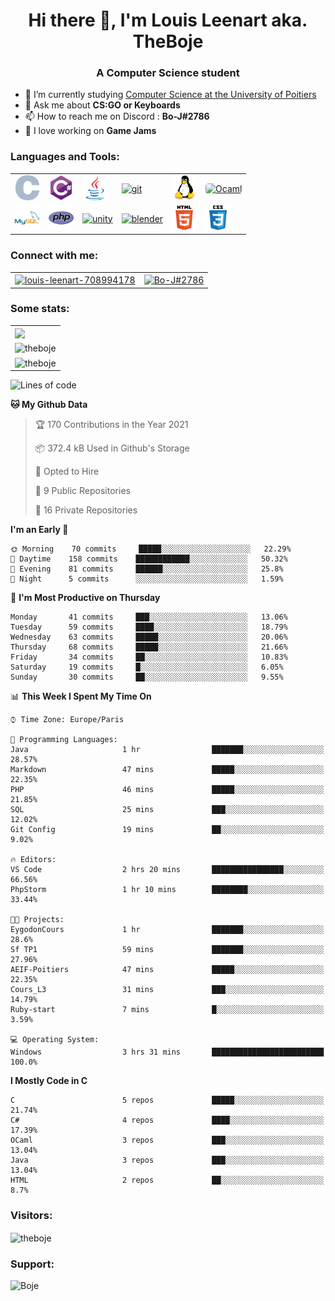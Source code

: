 <h1 align="center">Hi there 👋, I'm Louis Leenart aka. TheBoje</h1>
<h3 align="center">A Computer Science student</h3>

- 🔭 I’m currently studying [Computer Science at the University of Poitiers](http://formations.univ-poitiers.fr/fr/index/autre-diplome-niveau-master-AM/autre-diplome-niveau-master-AM/cmi-informatique-JD2XQGVY.html)
- 💬 Ask me about **CS:GO or Keyboards** <!-- TODO Ajouter un svg d'ergodox -->
- 📫 How to reach me on Discord : **Bo-J#2786**
- 🎯 I love working on **Game Jams**

<h3 align="left">Languages and Tools:</h3>
<p align="center"> 
  <table align="center">
    <tr>
      <td><a href="https://www.cprogramming.com/" target="_blank"> <img src="https://raw.githubusercontent.com/devicons/devicon/master/icons/c/c-original.svg" alt="c" width="40" height="40"/> </a> 
      <td><a href="https://www.w3schools.com/cs/" target="_blank"> <img src="https://raw.githubusercontent.com/devicons/devicon/master/icons/csharp/csharp-original.svg" alt="csharp" width="40" height="40"/> </a> 
      <td><a href="https://www.java.com" target="_blank"> <img src="https://raw.githubusercontent.com/devicons/devicon/master/icons/java/java-original.svg" alt="java" width="40" height="40"/> </a> 
      <td><a href="https://git-scm.com/" target="_blank"> <img src="https://www.vectorlogo.zone/logos/git-scm/git-scm-icon.svg" alt="git" width="40" height="40"/> </a>
      <td><a href="https://www.linux.org/" target="_blank"> <img src="https://raw.githubusercontent.com/devicons/devicon/master/icons/linux/linux-original.svg" alt="linux" width="40" height="40"/> </a> 
      <td><a href="" target="_blank"> <img src="https://ocaml.org/img/OCaml_Sticker.svg" alt="Ocaml" width="40" height="40" style="border-radius: 5px;"/> </a>
    <tr>
      <td><a href="https://www.mysql.com/" target="_blank"> <img src="https://raw.githubusercontent.com/devicons/devicon/master/icons/mysql/mysql-original-wordmark.svg" alt="mysql" width="40" height="40"/> </a>
      <td><a href="https://www.php.net" target="_blank"> <img src="https://raw.githubusercontent.com/devicons/devicon/master/icons/php/php-original.svg" alt="php" width="40" height="40"/> </a>
      <td><a href="https://unity.com/" target="_blank"> <img src="https://www.vectorlogo.zone/logos/unity3d/unity3d-icon.svg" alt="unity" width="40" height="40"/> </a>
      <td><a href="https://www.blender.org/" target="_blank"> <img src="https://download.blender.org/branding/community/blender_community_badge_white.svg" alt="blender" width="40" height="40"/> </a> 
      <td><a href="https://www.w3.org/html/" target="_blank"> <img src="https://raw.githubusercontent.com/devicons/devicon/master/icons/html5/html5-original-wordmark.svg" alt="html5" width="40" height="40"/> </a>
      <td><a href="https://www.w3schools.com/css/" target="_blank"> <img src="https://raw.githubusercontent.com/devicons/devicon/master/icons/css3/css3-original-wordmark.svg" alt="css3" width="40" height="40"/> </a>  
  </table>
  
</p>

<h3 align="left">Connect with me:</h3>
<p align="left">
  <table align="center">
    <tr>
      <td><a href="https://linkedin.com/in/louis-leenart-708994178" target="blank"><img align="center" src="https://cdn.jsdelivr.net/npm/simple-icons@3.0.1/icons/linkedin.svg" alt="louis-leenart-708994178" height="40" width="40"/></a>
      <td><a href="https://discord.gg/Bo-J#2786" target="blank"><img align="center" src="https://cdn.jsdelivr.net/npm/simple-icons@3.0.1/icons/discord.svg" alt="Bo-J#2786" height="40" width="40"/></a> 
  </table>
</p>

<h3 align="left">Some stats:</h3>
<p align="center">
  <table align="center">
    <tr><td><img align="center" src="https://github-readme-stats.vercel.app/api?username=TheBoje&show_icons=true&theme=dark&count_private=true" />
    <tr><td><img align="center" src="https://github-readme-streak-stats.herokuapp.com/?user=theboje&theme=dark&count_private=true&" alt="theboje" />
    <tr><td><img align="center" src="https://github-readme-stats.vercel.app/api/wakatime?username=Bo_J&theme=dark" alt="theboje" />
  </table>
</p>

<!--START_SECTION:waka-->
![Lines of code](https://img.shields.io/badge/From%20Hello%20World%20I%27ve%20Written-575603%20lines%20of%20code-blue)

**🐱 My Github Data** 

> 🏆 170 Contributions in the Year 2021
 > 
> 📦 372.4 kB Used in Github's Storage 
 > 
> 💼 Opted to Hire
 > 
> 📜 9 Public Repositories 
 > 
> 🔑 16 Private Repositories  
 > 
**I'm an Early 🐤** 

```text
🌞 Morning    70 commits     █████░░░░░░░░░░░░░░░░░░░░   22.29% 
🌆 Daytime    158 commits    ████████████░░░░░░░░░░░░░   50.32% 
🌃 Evening    81 commits     ██████░░░░░░░░░░░░░░░░░░░   25.8% 
🌙 Night      5 commits      ░░░░░░░░░░░░░░░░░░░░░░░░░   1.59%

```
📅 **I'm Most Productive on Thursday** 

```text
Monday       41 commits     ███░░░░░░░░░░░░░░░░░░░░░░   13.06% 
Tuesday      59 commits     ████░░░░░░░░░░░░░░░░░░░░░   18.79% 
Wednesday    63 commits     █████░░░░░░░░░░░░░░░░░░░░   20.06% 
Thursday     68 commits     █████░░░░░░░░░░░░░░░░░░░░   21.66% 
Friday       34 commits     ██░░░░░░░░░░░░░░░░░░░░░░░   10.83% 
Saturday     19 commits     █░░░░░░░░░░░░░░░░░░░░░░░░   6.05% 
Sunday       30 commits     ██░░░░░░░░░░░░░░░░░░░░░░░   9.55%

```


📊 **This Week I Spent My Time On** 

```text
⌚︎ Time Zone: Europe/Paris

💬 Programming Languages: 
Java                     1 hr                ███████░░░░░░░░░░░░░░░░░░   28.57% 
Markdown                 47 mins             █████░░░░░░░░░░░░░░░░░░░░   22.35% 
PHP                      46 mins             █████░░░░░░░░░░░░░░░░░░░░   21.85% 
SQL                      25 mins             ███░░░░░░░░░░░░░░░░░░░░░░   12.02% 
Git Config               19 mins             ██░░░░░░░░░░░░░░░░░░░░░░░   9.02%

🔥 Editors: 
VS Code                  2 hrs 20 mins       ████████████████░░░░░░░░░   66.56% 
PhpStorm                 1 hr 10 mins        ████████░░░░░░░░░░░░░░░░░   33.44%

🐱‍💻 Projects: 
EygodonCours             1 hr                ███████░░░░░░░░░░░░░░░░░░   28.6% 
Sf TP1                   59 mins             ███████░░░░░░░░░░░░░░░░░░   27.96% 
AEIF-Poitiers            47 mins             █████░░░░░░░░░░░░░░░░░░░░   22.35% 
Cours_L3                 31 mins             ███░░░░░░░░░░░░░░░░░░░░░░   14.79% 
Ruby-start               7 mins              █░░░░░░░░░░░░░░░░░░░░░░░░   3.59%

💻 Operating System: 
Windows                  3 hrs 31 mins       █████████████████████████   100.0%

```

**I Mostly Code in C** 

```text
C                        5 repos             █████░░░░░░░░░░░░░░░░░░░░   21.74% 
C#                       4 repos             ████░░░░░░░░░░░░░░░░░░░░░   17.39% 
OCaml                    3 repos             ███░░░░░░░░░░░░░░░░░░░░░░   13.04% 
Java                     3 repos             ███░░░░░░░░░░░░░░░░░░░░░░   13.04% 
HTML                     2 repos             ██░░░░░░░░░░░░░░░░░░░░░░░   8.7%

```



<!--END_SECTION:waka-->

<h3 align="left">Visitors:</h3>
<p><img align="center" src="https://visitor-badge.glitch.me/badge?page_id=TheBoje" alt="theboje" /></p>

<h3 align="left">Support:</h3>
<p><a href="https://www.buymeacoffee.com/Boje"> <img align="left" src="https://cdn.buymeacoffee.com/buttons/v2/default-yellow.png" height="50" width="210" alt="Boje" /></a></p>